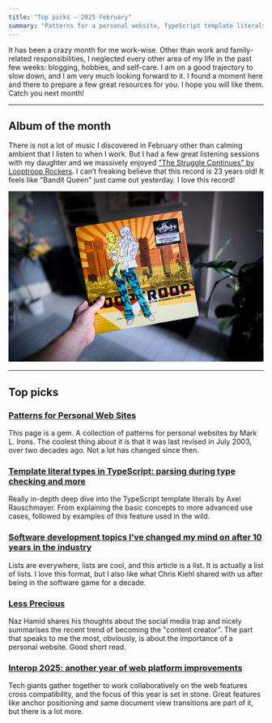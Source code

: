 ```yaml
---
title: "Top picks — 2025 February"
summary: "Patterns for a personal website, TypeScript template literals, software development retrospectively, thoughts on social media, Interop 2025 and more."
---
```


It has been a crazy month for me work-wise. Other than work and family-related responsibilities, I neglected every other area of my life in the past few weeks: blogging, hobbies, and self-care. I am on a good trajectory to slow down, and I am very much looking forward to it. I found a moment here and there to prepare a few great resources for you. I hope you will like them. Catch you next month!

---

## Album of the month

There is not a lot of music I discovered in February other than calming ambient that I listen to when I work. But I had a few great listening sessions with my daughter and we massively enjoyed ["The Struggle Continues" by Looptroop Rockers](https://www.discogs.com/release/406021-Looptroop-The-Struggle-Continues). I can’t freaking believe that this record is 23 years old! It feels like "Bandit Queen" just came out yesterday. I love this record!

![Looptroop – The Struggle Continues](looptroop-rockers.jpg)

---

## Top picks

### [Patterns for Personal Web Sites](http://www.rdrop.com/~half/Creations/Writings/Web.patterns/index.html)

This page is a gem. A collection of patterns for personal websites by Mark L. Irons. The coolest thing about it is that it was last revised in July 2003, over two decades ago. Not a lot has changed since then.

### [Template literal types in TypeScript: parsing during type checking and more](https://2ality.com/2025/01/template-literal-types.html)

Really in-depth deep dive into the TypeScript template literals by Axel Rauschmayer. From explaining the basic concepts to more advanced use cases, followed by examples of this feature used in the wild.

### [Software development topics I've changed my mind on after 10 years in the industry](https://chriskiehl.com/article/thoughts-after-10-years)

Lists are everywhere, lists are cool, and this article is a list. It is actually a list of lists. I love this format, but I also like what Chris Kiehl shared with us after being in the software game for a decade.

### [Less Precious](https://nazhamid.com/journal/less-precious/)

Naz Hamid shares his thoughts about the social media trap and nicely summarises the recent trend of becoming the "content creator". The part that speaks to me the most, obviously, is about the importance of a personal website. Good short read.

### [Interop 2025: another year of web platform improvements](https://web.dev/blog/interop-2025)

Tech giants gather together to work collaboratively on the web features cross compatibility, and the focus of this year is set in stone. Great features like anchor positioning and same document view transitions are part of it, but there is a lot more.
